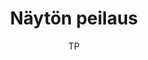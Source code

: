 ---
title: "Näytön peilaus"

tags:
  - mediatoistimet
  - laitteen-kaytto


author: TP

link-pdf: https://www.entersenior.fi/@Bin/1684233/peilaus.pdf
link-pptx: https://www.entersenior.fi/@Bin/1684236/peilaus.pptx
---